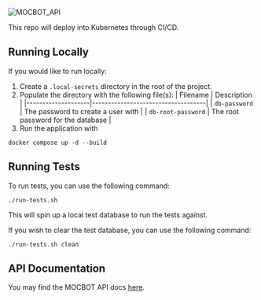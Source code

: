 ![MOCBOT_API](https://user-images.githubusercontent.com/38149391/206867071-92e9e181-6c16-41ae-9c98-476919729782.png)

This repo will deploy into Kubernetes through CI/CD.

## Running Locally

If you would like to run locally:

1. Create a `.local-secrets` directory in the root of the project.
2. Populate the directory with the following file(s):
   | Filename | Description |
   |--------------------|------------------------------------|
   | `db-password` | The password to create a user with |
   | `db-root-password` | The root password for the database |
3. Run the application with

```
docker compose up -d --build
```

## Running Tests

To run tests, you can use the following command:

```
./run-tests.sh
```

This will spin up a local test database to run the tests against.

If you wish to clear the test database, you can use the following command:

```
./run-tests.sh clean
```

## API Documentation

You may find the MOCBOT API docs [here](https://api.masterofcubesau.com/).
